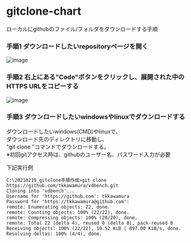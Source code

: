 # gitclone-chart
ローカルにgithubのファイル/フォルダをダウンロードする手順

### 手順1 ダウンロードしたいrepositoryページを開く

![image](https://user-images.githubusercontent.com/77152807/108450352-689b1c00-72a8-11eb-9ffb-0b341366b3cb.png)

### 手順2 右上にある"Code"ボタンをクリックし、展開された中のHTTPS URLをコピーする

![image](https://user-images.githubusercontent.com/77152807/108450807-1eff0100-72a9-11eb-9682-377546db38eb.png)

### 手順3 ダウンロードしたいwindowsやlinuxでダウンロードする
ダウンロードしたいwindows(CMD)やlinuxで、  
ダウンロード先のディレクトリに移動し、  
"git clone <https url>"コマンドでダウンロードする。  
  ※初回gitアクセス時は、githubのユーザー名、パスワード入力が必要

 下記実行例
```
C:\20210219_gitclone手順作成>git clone https://github.com/tkkawamura/vdbench.git
Cloning into 'vdbench'...
Username for 'https://github.com': tkkawamura
Password for 'https://tkkawamura@github.com':
remote: Enumerating objects: 22, done.
remote: Counting objects: 100% (22/22), done.
remote: Compressing objects: 100% (20/20), done.
remote: Total 22 (delta 4), reused 0 (delta 0), pack-reused 0
Receiving objects: 100% (22/22), 10.52 KiB | 897.00 KiB/s, done.
Resolving deltas: 100% (4/4), done.
```
